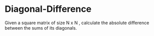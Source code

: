 # Diagonal-Difference
Given a square matrix of size N x N , calculate the absolute difference between the sums of its diagonals.
